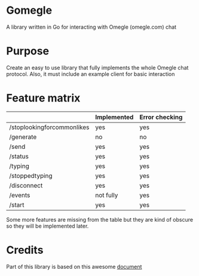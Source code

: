 # Gomegle
A library written in Go for interacting with Omegle (omegle.com) chat

# Purpose
Create an easy to use library that fully implements the whole Omegle chat
protocol. Also, it must include an example client for basic interaction

# Feature matrix
|                            | Implemented | Error checking |
|----------------------------|-------------|----------------|
| /stoplookingforcommonlikes | yes         | yes            |
| /generate                  | no          | no             |
| /send                      | yes         | yes            |
| /status                    | yes         | yes            |
| /typing                    | yes         | yes            |
| /stoppedtyping             | yes         | yes            |
| /disconnect                | yes         | yes            |
| /events                    | not fully   | yes            |
| /start                     | yes         | yes            |

Some more features are missing from the table but they are kind of obscure so they will be implemented later.

# Credits
Part of this library is based on this awesome [document](https://gist.github.com/nucular/e19264af8d7fc8a26ece)
